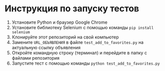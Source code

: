 # Инструкция по запуску тестов

1. Установите Python и браузер Google Chrome
2. Установите библиотеку Selenium с помощью команды `pip install selenium`
3. Клонируйте этот репозиторий на свой компьютер
4. Замените `URL_ОБЪЯВЛЕНИЯ` в файле `test_add_to_favorites.py` на актуальную ссылку объявления
5. Откройте командную строку (терминал) и перейдите в папку с файлами репозитория
6. Запустите тест с помощью команды `python test_add_to_favorites.py`

